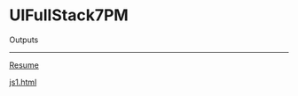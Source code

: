 # UIFullStack7PM
Outputs<hr>

[Resume](https://Javeriya-Dalvi.github.io/UIFullStack-course/Resume/index.html)

[js1.html](https://Javeriya-Dalvi.github.io/UIFullStack-course/JS%20practise/js1.html)
